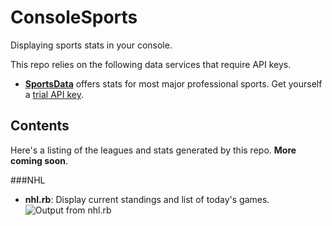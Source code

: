 ConsoleSports
=============

Displaying sports stats in your console.

This repo relies on the following data services that require API keys.

* [**SportsData**](http://www.sportsdatallc.com/) offers stats for most major professional sports.  Get yourself a [trial API key](http://developer.sportsdatallc.com/).


Contents
-----

Here's a listing of the leagues and stats generated by this repo.  **More coming soon**.

###NHL
* **nhl.rb**: Display current standings and list of today's games.
![Output from nhl.rb](http://sbc.io/i/2013-10-29_01-13-03a.jpg "nhl.rb output")
